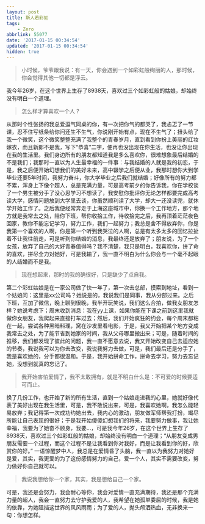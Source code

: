 ```yaml
---
layout: post
title: 斯人若彩虹
tags: 
    - Zero
abbrlink: 55077
date: '2017-01-15 00:34:54'
updated: '2017-01-15 00:34:54'
hidden: true
---
```



> 小时候，爷爷跟我说：有一天，你会遇到一个如彩虹般绚丽的人，那时候，你会觉得其他一切都是浮云。

 我今年26岁，在这个世界上生存了8938天，喜欢过三个如彩虹般的姑娘，却始终没有明白一个道理。

> 怎么样才算喜欢一个人 ?

 从那时个性张扬的我总爱逗气同桌的你，有一次把你气的都哭了，我忐忑了一节课，忍不住写纸条给你问还生不生气，你说刚开始有点，现在不生气了；扭头给了我一个微笑，这个微笑整整充满了我整个的青春岁月，直到看到你扮上美丽的红妆嫁衣，而且新郎不是我，写下“恭喜”二字，便再也没出现在你生活，也没让你出现在我的生活里。我们身边所有的朋友都知道我是多么喜欢你，很难想象最后结婚的不是我们；我那时一直以为人生最幸福的一件事：与我结婚的人就是我的初恋，于是，我之后便开始幻想我们的美好未来，高中辍学之后便从业，我那时想你大到学毕业还要5年时间，我努力奋斗，你大学毕业之后我们就结婚；好像所有的努力都不累，浑身上下像个超人，总是充满力量，可是高考前夕的你告诉我，你在学校谈了一个男生被分手了没心思学习不想读了，我安慰你批评你无论怎样都要完成高考读大学，感情问题放到大学里去谈，你虽然顺利读了大学，却大一还没读完，就休学开始工作了。之后我便经常奔走于上海这座城市中，你换一个工作地方，那个地方就是我常去之处，陪你下班，帮你收拾工作，待收拾完之后，我再顶着茫茫夜色回家，教你不能忘记学习，努力工作，我们一起努力；我总是舍不得放弃你，你是我第一个喜欢的人啊，你是第一个听到我哭泣的人啊，总是有太多太多的回忆拉扯着不让我往前走，可是听到你结婚的消息，我最终还是放弃了；朋友说，为了一个女孩，放弃了自己的大好青春值得吗？我不清楚，我只是明白，我喜欢你，拼了命的喜欢，拼尽全力对她好，可是我输了，我一直不明白为什么你会与一个毫不起眼的人结婚而不是我。

> 现在想起来，那时的我的确很好，只是缺少了点自我。

 第二个彩虹姑娘是在一家公司做了快一年了，第一次去总部，摸索到地址，看到一个姑娘问：这里是xx公司吗？她说是的，我说我们是同事，我从分部过来。之后下班，互加了微信，晚上聊到很晚，我半开玩笑说，我们这么合拍，做我女朋友怎样？她说考虑下；周末收到消息：我在yy上课，如果你能在下课之前到这里我就做你女朋友，我爬起来直接打车过去；然后，我们开始疯狂的约会，每个周末都粘在一起，尝试各种黑暗料理，窝在沙发里看电影，于是，我又开始把某个地方变成我常去之处，为了能节省到她家的时间，我从父母哪里搬出来；可是，随着时间的推移，我们都发现了彼此的问题，我一直不愿意去说，我又开始改变自己去适应她的节奏，我说我可以为你去改变，我说我努力去做，可是，我们最后还是分手了，我是喜欢她的，分手都很温和。于是，我开始拼命工作，拼命去学习，努力去忘记她，没想到就真的忘记了。

> 我开始害怕爱情了，我不太敢拥有，就是不明白什么是：不可爱的时候要适可而止。

 换了几份工作，也开始了新的所有生活，直到一个姑娘走进我的心里，她就好像代表了美好出现在我生活里，可是，我不敢说出来，可是，我喜欢她啊，我怎么能轻易放弃；我记得第一次成功约她出去，我内心的激动，朋友做军师帮我打扮，竭尽所能让自己表现的很好；于是我开始傻傻幻想我们的将来，我要努力做事，我让她幸福，我要为了她奋不顾身，我要...，可是我今年26岁，在这个世界上生存了8938天，喜欢过三个如彩虹般的姑娘，却始终没有明白一个道理；“从朋友变成男朋友需要一个过程，而这个过程不是让我看到你对我好，而是让我看到你的好，欣赏你的好。” 一语惊醒梦中人，我总是在爱情昏了头脑，我一直以为我努力对她好是爱，其实，我更爱的为了这份感情努力的自己，爱一个人，其实不需要改变，努力做好你自己就可以。

> 我说我想给你一个家，其实，我是想给自己一个家。

 可是，我还是会努力，我会耐心等你，我会对爱情一直充满期待，我还是那个充满力量的超人，我会一直努力去守护我爱的人，我希望在她孤单委屈的时候，我是她的依靠，为她阻挡这世界的风风雨雨；为了爱的人，抛头颅洒热血，无非换来一句：你想怎样。
